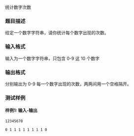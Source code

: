 统计数字次数

### 题目描述

给定一个数字字符串，请你统计每个数字出现的次数。

### 输入格式

输入为一个数字字符串，只包含 0-9 这 10 个数字

### 输出格式

分别输出为 0-9 每一个数字出现的次数，两两间用一个空格隔开。

### 测试样例

#### 样例1: 输入-输出

```
12345678
```

```
0 1 1 1 1 1 1 1 1 0
```

